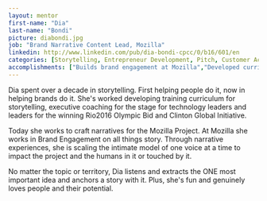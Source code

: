 ```yaml
---
layout: mentor
first-name: "Dia"
last-name: "Bondi"
picture: diabondi.jpg
job: "Brand Narrative Content Lead, Mozilla"
linkedin: http://www.linkedin.com/pub/dia-bondi-cpcc/0/b16/601/en
categories: [Storytelling, Entrepreneur Development, Pitch, Customer Acquisition]
accomplishments: ["Builds brand engagement at Mozilla","Developed curriculum for winning Rio2016 Olympic Bid","Expert in Storytelling"]
---
```

Dia spent over a decade in storytelling. First helping people do it, now in helping brands do it. She's worked developing training curriculum for storytelling, executive coaching for the stage for technology leaders and leaders for the winning Rio2016 Olympic Bid and Clinton Global Initiative.

Today she works to craft narratives for the Mozilla Project. At Mozilla she works in Brand Engagement on all things story. Through narrative experiences, she is scaling the intimate model of one voice at a time to impact the project and the humans in it or touched by it.

No matter the topic or territory, Dia listens and extracts the ONE most important idea and anchors a story with it. Plus, she's fun and genuinely loves people and their potential.
